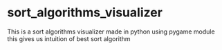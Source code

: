 # sort_algorithms_visualizer
This is a sort algorithms visualizer made in python using pygame module this gives us intuition of best sort algorithm

